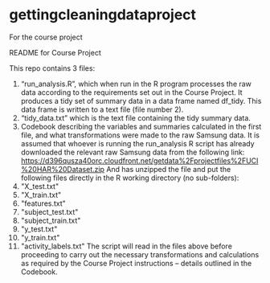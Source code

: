# gettingcleaningdataproject
For the course project

README for Course Project

This repo contains 3 files:
1.	“run_analysis.R”, which when run in the R program processes the raw data according to the requirements set out in the Course Project. It produces a tidy set of summary data in a data frame named df_tidy. This data frame is written to a text file (file number 2).
2.	“tidy_data.txt” which is the text file containing the tidy summary data.
3.	Codebook describing the variables and summaries calculated in the first file, and what transformations were made to the raw Samsung data.
It is assumed that whoever is running the run_analysis R script has already downloaded the relevant raw Samsung data from the following link: https://d396qusza40orc.cloudfront.net/getdata%2Fprojectfiles%2FUCI%20HAR%20Dataset.zip
And has unzipped the file and put the following files directly in the R working directory (no sub-folders):
1.	"X_test.txt"
2.	"X_train.txt"
3.	"features.txt"
4.	"subject_test.txt"
5.	"subject_train.txt"
6.	 "y_test.txt"
7.	 "y_train.txt"
8.	 "activity_labels.txt"
The script will read in the files above before proceeding to carry out the necessary transformations and calculations as required by the Course Project instructions – details outlined in the Codebook.

